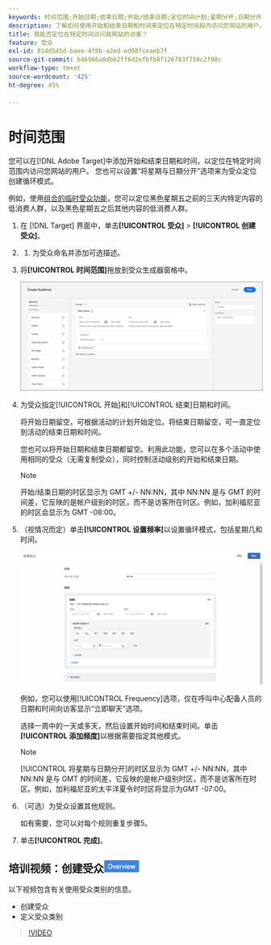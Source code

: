 ```yaml
---
keywords: 时间范围;开始日期;结束日期;开始/结束日期;定位时间计划;星期分开;日期分开;分开
description: 了解如何使用开始和结束日期和时间来定位在特定时间段内访问您网站的用户。
title: 我能否定位在特定时间访问我网站的访客？
feature: 受众
exl-id: 814d545d-baee-4f8b-a2ed-ed68fceaeb7f
source-git-commit: b46966a8dbb2ff6d2efbfb8f126783f750c2f08c
workflow-type: tm+mt
source-wordcount: '425'
ht-degree: 45%

---
```


# 时间范围

您可以在[!DNL Adobe Target]中添加开始和结束日期和时间，以定位在特定时间范围内访问您网站的用户。 您也可以设置“将星期与日期分开”选项来为受众定位创建循环模式。

例如，使用[组合的临时受众功能](/help/c-target/combining-multiple-audiences.md#concept_A7386F1EA4394BD2AB72399C225981E5)，您可以定位黑色星期五之前的三天内特定内容的低消费人群，以及黑色星期五之后其他内容的低消费人群。

1. 在 [!DNL Target] 界面中，单击&#x200B;**[!UICONTROL 受众]** > **[!UICONTROL 创建受众]**。
1. 
   1. 为受众命名并添加可选描述。
1. 将&#x200B;**[!UICONTROL 时间范围]**&#x200B;拖放到受众生成器窗格中。

   ![](assets/target_timeframe_dialog.png)

1. 为受众指定[!UICONTROL 开始]和[!UICONTROL 结束]日期和时间。

   将开始日期留空，可根据活动的计划开始定位。将结束日期留空，可一直定位到活动的结束日期和时间。

   您也可以将开始日期和结束日期都留空。利用此功能，您可以在多个活动中使用相同的受众（无需复制受众），同时控制活动级别的开始和结束日期。

   >[!NOTE]
   >
   >开始/结束日期的时区显示为 GMT +/- NN:NN，其中 NN:NN 是与 GMT 的时间差，它反映的是帐户级别的时区，而不是访客所在时区。例如，加利福尼亚的时区会显示为 GMT -08:00。

1. （视情况而定）单击&#x200B;**[!UICONTROL 设置频率]**&#x200B;以设置循环模式，包括星期几和时间。

   ![将星期与日期分开](assets/week_and_day_parting.png)

   例如，您可以使用[!UICONTROL Frequency]选项，仅在呼叫中心配备人员的日期和时间向访客显示“立即聊天”选项。

   选择一周中的一天或多天，然后设置开始时间和结束时间。单击&#x200B;**[!UICONTROL 添加频度]**&#x200B;以根据需要指定其他模式。

   >[!NOTE]
   >
   >[!UICONTROL 将星期与日期分开]的时区显示为 GMT +/- NN:NN，其中 NN:NN 是与 GMT 的时间差，它反映的是帐户级别时区，而不是访客所在时区。例如，加利福尼亚的太平洋夏令时时区将显示为GMT -07:00。

1. （可选）为受众设置其他规则。

   如有需要，您可以对每个规则重复步骤5。

1. 单击&#x200B;**[!UICONTROL 完成]**。

## 培训视频：创建受众![概述徽章](/help/assets/overview.png)

以下视频包含有关使用受众类别的信息。

* 创建受众
* 定义受众类别

>[!VIDEO](https://video.tv.adobe.com/v/17392)
